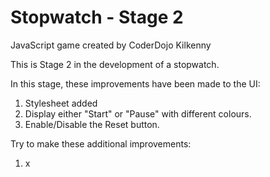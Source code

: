# Stopwatch - Stage 2
JavaScript game created by CoderDojo Kilkenny

This is Stage 2 in the development of a stopwatch.

In this stage, these improvements have been made to the UI:

1. Stylesheet added
2. Display either "Start" or "Pause" with different colours.
3. Enable/Disable the Reset button.

Try to make these additional improvements:

1. x
